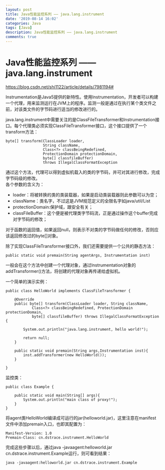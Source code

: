 ```yaml
---
layout: post
title: Java性能监控系列 —— java.lang.instrument
date: '2019-08-14 16:02'
categories: Java
tags: [Java]
description: Java性能监控系列 —— java.lang.instrument
comments: true
---
```


# Java性能监控系列 —— java.lang.instrument

https://blog.csdn.net/shi1122/article/details/7981194#

Instrumentation是Java5提供的新特性。使用Instrumentation，开发者可以构建一个代理，用来监测运行在JVM上的程序。监测一般是通过在执行某个类文件之前，对该类文件的字节码进行适当的修改进行的。

java.lang.instrument中需要关注的是ClassFileTransformer和Instrumentation接口。每个代理类必须实现ClassFileTransformer接口，这个接口提供了一个transform方法：
      
      
```
byte[] transform(ClassLoader loader,
                 String className,
                 Class<?> classBeingRedefined,
                 ProtectionDomain protectionDomain,
                 byte[] classfileBuffer)
                 throws IllegalClassFormatException

```

通过这个方法，代理可以得到虚拟机载入的类的字节码，并可对其进行修改，完成字节码级的修改。   
各个参数的含义为：
- loader：将被转换的类的类装载器，如果是启动类装载器则此参数可以为空；
- className：类名字，不过这是JVM规范定义的全限名字如java/util/List
- protectionDomain:保护域，跟安全有关；
- classFileBuffer：这个便是被代理类字节码流，正是通过操作这个buffer完成对字节码的修改；

对于函数的返回值，如果返回null，则表示不对类的字节码做任何的修改，否则应该返回修改过的byte[]对象。  

除了实现ClassFileTransformer接口外，我们还需要提供一个公共的静态方法：

```
public static void premain(String agentArgs, Instrumentation inst)
```

一般会在这个方法中创建一个代理对象，通过Instrumentation对象的addTransformer()方法，将创建的代理对象再传递给虚拟机。

一个简单的演示实例：

```
public class HelloWorld implements ClassFileTransformer {
 
	@Override
	public byte[] transform(ClassLoader loader, String className,
			Class<?> classBeingRedefined, ProtectionDomain protectionDomain,
			byte[] classfileBuffer) throws IllegalClassFormatException {
		
		System.out.println("java.lang.instrument, hello world!");
		
		return null;
	}
	
	public static void premain(String args,Instrumentation inst){
		inst.addTransformer(new HelloWorld());
	}
 
}

```

监控类：

```
public class Example {
	
	public static void main(String[] args){
		System.out.println("main class of proxy!");
	}
}

```

将agent类HelloWorld编译成可运行的jar(helloworld.jar)，这里注意在manifest文件中添加premain入口，也即其配置为：

```
Manifest-Version: 1.0
Premain-Class: cn.dstrace.instrument.HelloWorld
```

完成这些步骤以后，通过java -javaagent:helloworld.jar cn.dstrace.instrument.Example运行，则可看到结果：

```
java -javaagent:helloworld.jar cn.dstrace.instrument.Example
```


